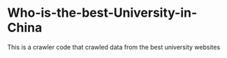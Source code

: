 # Who-is-the-best-University-in-China
This is a crawler code that crawled data from the best university websites

